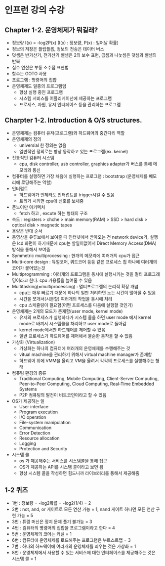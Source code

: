 # 인프런 강의 수강

## Chapter 1-2. 운영체제가 뭐길래?
- 정보량 I(x) = -log2P(x) (I(x) : 정보량, P(x) : 일어날 확률)
- 정보의 저장은 플립플롭, 정보의 전송은 데이터 버스
- 덧셈은 반가산기, 전가산기 뺄셈은 2의 보수 표현, 곱셈과 나눗셈은 덧셈과 뺄셈의 반복
- 실수 연산은 부동 소수점 표현법
- 함수는 GOTO 사용
- 프로그램 : 명령어의 집합
- 운영체제도 일종의 프로그램임
  - 항상 실행 중인 프로그램
  - 시스템 서비스를 어플리케이션에 제공하는 프로그램
  - 프로세스, 자원, 유저 인터페이스 등을 관리하는 프로그램


## Charpter 1-2. Introduction & O/S structures.
- 운영체제는 컴퓨터 유저(프로그램)와 하드웨어의 중간다리 역할
- 운영체제의 정의
  - universial 한 정의는 없음
  - 일반적인 정의로는 항상 동작하고 있는 프로그램(ex. kernel)
- 전통적인 컴퓨터 시스템
  - cpu, disk controller, usb controller, graphics adapter가 버스를 통해 메모리와 통신
- 컴퓨터를 실행하면 가장 처음에 실행하는 프로그램 : bootstrap (운영체제를 메모리에 로딩해주는 역할)
- 인터럽트
  - 하드웨어가 언제라도 인터럽트를 trigger시킬 수 있음
  - 트리거 시키면 cpu에 신호를 보내줌
- 폰노이만 아키텍처
  - fetch 하고 , excute 하는 형태의 구조
- 속도 : registers > chche > main memory(RAM) > SSD > hard disk > optical disk > magnetic tapes
- 용량은 반대 순서
- 동영상을 유튜브에서 보여줄 때 인터넷에서 받아오는 건 network device가, 실행은 lcd 화면이 하기때문에 cpu는 할일이없어서 Direct Memory Access(DMA) 방식을 통해서 보여줌
- Symmetric multiprocessing : 한개의 메모리에 여러개의 cpu가 접근
- Multi-core design : 듀얼코어, 쿼드코어 등등 같은 프로세스 칩 하나에 여러개의 코어가 붙어있는것
- Multiprogramming : 여러개의 프로그램을 동시에 실행시키는 것을 멀티 프로그래밍이라고 한다. cpu 가용률을 높여줄 수 있음
- Multitasking(=multiprocessing) : 멀티프로그램의 논리적 확장 개념
  - cpu는 매우 빠르기 때문에 하나의 일만 처리하면 노는 시간이 많아질 수 있음
  - 시간을 쪼개서(시분할) 여러개의 작업을 동시에 처리
  - cpu 스케쥴링이 필요함(어떤 프로세스를 다음에 실행할 것인가)
- 운영체제는 2개의 모드가 존재함(user mode, kernel mode)
  - 유저의 프로세스가 실행하다가 시스템 콜을 하면 user mode 에서 kernel mode로 바껴서 시스템콜을 처리하고 user mode로 돌아감
  - kernel mode에서만 하드웨어를 제어할 수 있음
  - 일반 프로세스가 하드웨어를 제어해서 불순한 동작을 할 수 없음
- 가상화 (Virtualization)
  - 가상화는 하나의 컴퓨터에 여러개의 운영체제를 수행해주는 것
  - vitual machine을 관리하기 위해서 virtual machine manager가 존재함
  - 하드웨어 위에 VMM을 올리고 VM을 올려서 각각의 프로세스를 실행해주는 형태
- 컴퓨팅 환경의 종류
  - Traditional Computing, Mobile Computing, Client-Server Computing, Peer-to-Peer Computing, Cloud Computing, Real-Time Embedded Systems
  - P2P 컴퓨팅의 발전이 비트코인이라고 할 수 있음
- OS가 제공하는 일
  - User interface
  - Program execution
  - I/O operation
  - File-system manipulation
  - Communication
  - Error Detection
  - Resource allocation
  - Logging
  - Protection and Security
- 시스템 콜
  - os 가 제공해주는 서비스를 시스템콜을 통해 접근
  - OS가 제공하는 API를 시스템 콜이라고 보면 됨
  - 항상 시스템 콜을 작성하면 힘드니까 라이브러리를 통해서 제공해줌


## 1-2 퀴즈
- 1번 : 정보량 = -log2확률 = -log2(1/4) = 2
- 2번 : not, and, or 게이트로 모든 연산 가능 = 1, nand 게이트 하나면 모든 연산 구현 가능 = 5 
- 3번 : 튜링 머신은 정지 문제 풀기 불가능 = 3
- 4번 : 컴퓨터의 명령어의 집합을 프로그램이라고 한다 = 4
- 5번 : 운영체제의 코어는 커널 = 1
- 6번 : 컴퓨터에 운영체제를 로드해주는 프로그램은 부트스트랩 = 3
- 7번 : 하나의 하드웨어에 여러개의 운영체제를 띄우는 것은 가상화 = 1
- 8번 : 운영체제에서 사용할 수 있는 서비스에 대한 인터페이스를 제공해주는 것은 시스템 콜 = 1